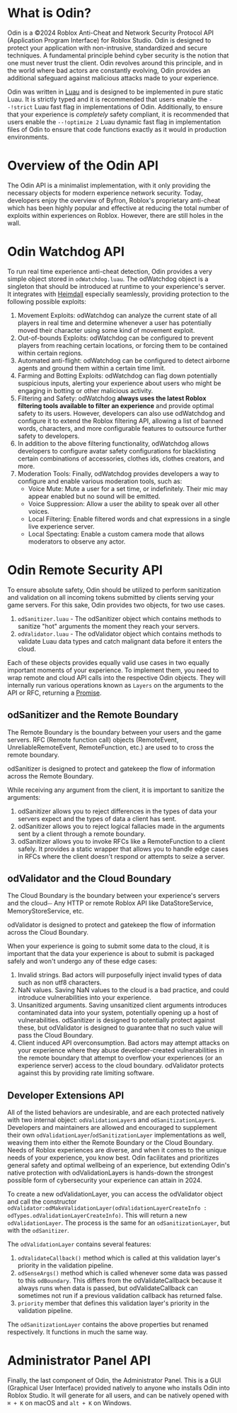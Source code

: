 # What is Odin?
Odin is a ©2024 Roblox Anti-Cheat and Network Security Protocol API (Application Program Interface) for Roblox Studio. Odin is designed to protect your application with non-intrusive, standardized and secure techniques. A fundamental principle behind cyber security is the notion that one must never trust the client. Odin revolves around this principle, and in the world where bad actors are constantly evolving, Odin provides an additional safeguard against malicious attacks made to your experience.

Odin was written in [Luau](https://github.com/luau-lang/luau) and is designed to be implemented in pure static Luau. It is strictly typed and it is recommended that users enable the `--!strict` Luau fast flag in implementations of Odin. Additionally, to ensure that your experience is *completely* safety compliant, it is recommended that users enable the `--!optimize 2` Luau dynamic fast flag in implementation files of Odin to ensure that code functions exactly as it would in production environments.

# Overview of the Odin API
The Odin API is a minimalist implementation, with it only providing the necessary objects for modern experience network security. Today, developers enjoy the overview of Byfron, Roblox's proprietary anti-cheat which has been highly popular and effective at reducing the total number of exploits within experiences on Roblox. However, there are still holes in the wall.

# Odin Watchdog API
To run real time experience anti-cheat detection, Odin provides a very simple object stored in `odWatchdog.luau`. The odWatchdog object is a singleton that should be introduced at runtime to your experience's server. It integrates with [Heimdall](https://github.com/include-marcy/Heimdall) especially seamlessly, providing protection to the following possible exploits:
1. Movement Exploits: odWatchdog can analyze the current state of all players in real time and determine whenever a user has potentially moved their character using some kind of movement exploit.
2. Out-of-bounds Exploits: odWatchdog can be configured to prevent players from reaching certain locations, or forcing them to be contained within certain regions.
3. Automated anti-flight: odWatchdog can be configured to detect airborne agents and ground them within a certain time limit.
4. Farming and Botting Exploits: odWatchdog can flag down potentially suspicious inputs, alerting your experience about users who might be engaging in botting or other malicious activity.
5. Filtering and Safety: odWatchdog **always uses the latest Roblox filtering tools available to filter an experience** and provide optimal safety to its users. However, developers can also use odWatchdog and configure it to extend the Roblox filtering API, allowing a list of banned words, characters, and more configurable features to outsource further safety to developers.
6. In addition to the above filtering functionality, odWatchdog allows developers to configure avatar safety configurations for blacklisting certain combinations of accessories, clothes ids, clothes creators, and more.
7. Moderation Tools: Finally, odWatchdog provides developers a way to configure and enable various moderation tools, such as:
    - Voice Mute: Mute a user for a set time, or indefinitely. Their mic may appear enabled but no sound will be emitted.
    - Voice Suppression: Allow a user the ability to speak over all other voices.
    - Local Filtering: Enable filtered words and chat expressions in a single live experience server.
    - Local Spectating: Enable a custom camera mode that allows moderators to observe any actor.

# Odin Remote Security API
To ensure absolute safety, Odin should be utilized to perform sanitization and validation on all incoming tokens submitted by clients serving your game servers. For this sake, Odin provides two objects, for two use cases.
1. `odSanitizer.luau` - The odSanitizer object which contains methods to sanitize "hot" arguments the moment they reach your servers.
2. `odValidator.luau` - The odValidator object which contains methods to validate Luau data types and catch malignant data before it enters the cloud.

Each of these objects provides equally valid use cases in two equally important moments of your experience.
To implement them, you need to wrap remote and cloud API calls into the respective Odin objects. They will internally run various operations known as `Layers` on the arguments to the API or RFC, returning a [Promise](https://github.com/evaera/roblox-lua-promise).

## odSanitizer and the Remote Boundary
The Remote Boundary is the boundary between your users and the game servers. RFC (Remote function call) objects (RemoteEvent, UnreliableRemoteEvent, RemoteFunction, etc.) are used to to cross the remote boundary.

odSanitizer is designed to protect and gatekeep the flow of information across the Remote Boundary.

While receiving any argument from the client, it is important to sanitize the arguments:
1. odSanitizer allows you to reject differences in the types of data your servers expect and the types of data a client has sent.
2. odSanitizer allows you to reject logical fallacies made in the arguments sent by a client through a remote boundary.
3. odSanitizer allows you to invoke RFCs like a RemoteFunction to a client safely. It provides a static wrapper that allows you to handle edge cases in RFCs where the client doesn't respond or attempts to seize a server.

## odValidator and the Cloud Boundary
The Cloud Boundary is the boundary between your experience's servers and the cloud⏤ Any HTTP or remote Roblox API like DataStoreService, MemoryStoreService, etc.

odValidator is designed to protect and gatekeep the flow of information across the Cloud Boundary.

When your experience is going to submit some data to the cloud, it is important that the data your experience is about to submit is packaged safely and won't undergo any of these edge cases:
1. Invalid strings. Bad actors will purposefully inject invalid types of data such as non utf8 characters.
2. NaN values. Saving NaN values to the cloud is a bad practice, and could introduce vulnerabilities into your experience.
3. Unsanitized arguments. Saving unsanitized client arguments introduces contaminated data into your system, potentially opening up a host of vulnerabilities. odSanitizer is designed to potentially protect against these, but odValidator is designed to guarantee that no such value will pass the Cloud Boundary.
4. Client induced API overconsumption. Bad actors may attempt attacks on your experience where they abuse developer-created vulnerabilities in the remote boundary that attempt to overflow your experiences (or an experience server) access to the cloud boundary. odValidator protects against this by providing rate limiting software.

## Developer Extensions API
All of the listed behaviors are undesirable, and are each protected natively with two internal object: `odValidationLayer`s and `odSanitizationLayer`s. Developers and maintainers are allowed and encouraged to supplement their own `odValidationLayer`/`odSanitizationLayer` implementations as well, weaving them into either the Remote Boundary or the Cloud Boundary.
Needs of Roblox experiences are diverse, and when it comes to the unique needs of your experience, you know best. Odin facilitates and prioritizes general safety and optimal wellbeing of an experience, but extending Odin's native protection with odValidationLayers is hands-down the strongest possible form of cybersecurity your experience can attain in 2024.

To create a new odValidationLayer, you can access the odValidator object and call the constructor `odValidator:odMakeValidationLayer(odValidationLayerCreateInfo : odTypes.odValidationLayerCreateInfo)`. This will return a new `odValidationLayer`.
The process is the same for an `odSanitizationLayer`, but with the `odSanitizer`.

The `odValidationLayer` contains several features:
1. `odValidateCallback()` method which is called at this validation layer's priority in the validation pipeline.
2. `odSenseArgs()` method which is called whenever some data was passed to this `odBoundary`. This differs from the odValidateCallback because it always runs when data is passed, but odValidateCallback can sometimes not run if a previous validation callback has returned false.
3. `priority` member that defines this validation layer's priority in the validation pipeline.

The `odSanitizationLayer` contains the above properties but renamed respectively. It functions in much the same way.

# Administrator Panel API
Finally, the last component of Odin, the Administrator Panel. This is a GUI (Graphical User Interface) provided natively to anyone who installs Odin into Roblox Studio. It will generate for all users, and can be natively opened with `⌘ + K` on macOS and `alt + K` on Windows.